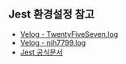 ## Jest 환경설정 참고
- [Velog - TwentyFiveSeven.log](https://velog.io/@xortm854/TDD%EB%A5%BC-%EC%A0%81%EC%9A%A9%ED%95%B4%EB%B3%B4%EC%9E%90-2%ED%8E%B8TDD-%EC%84%A4%EC%A0%95ReactTypescript)
- [Velog - njh7799.log](https://velog.io/@njh7799/typescript-jest%EB%A1%9C-test%ED%95%A0-%EB%95%8C-import-%EC%82%AC%EC%9A%A9%ED%95%98%EA%B8%B0)
- [Jest 공식문서](https://jestjs.io/docs/getting-started)
